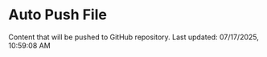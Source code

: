 # Auto Push File

Content that will be pushed to GitHub repository.
Last updated: 07/17/2025, 10:59:08 AM